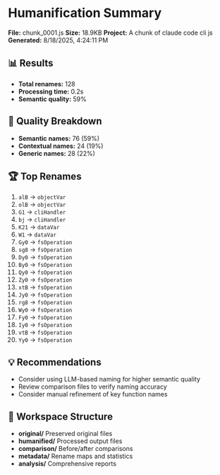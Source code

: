 # Humanification Summary

**File:** chunk_0001.js
**Size:** 18.9KB
**Project:** A chunk of claude code cli js
**Generated:** 8/18/2025, 4:24:11 PM

## 📊 Results

- **Total renames:** 128
- **Processing time:** 0.2s
- **Semantic quality:** 59%

## 🎯 Quality Breakdown

- **Semantic names:** 76 (59%)
- **Contextual names:** 24 (19%)
- **Generic names:** 28 (22%)

## 🏆 Top Renames

1. `alB` → `objectVar`
2. `olB` → `objectVar`
3. `G1` → `cliHandler`
4. `bj` → `cliHandler`
5. `K21` → `dataVar`
6. `W1` → `dataVar`
7. `Gy0` → `fsOperation`
8. `sg8` → `fsOperation`
9. `Dy0` → `fsOperation`
10. `By0` → `fsOperation`
11. `Qy0` → `fsOperation`
12. `Zy0` → `fsOperation`
13. `xtB` → `fsOperation`
14. `Jy0` → `fsOperation`
15. `rg8` → `fsOperation`
16. `Wy0` → `fsOperation`
17. `Fy0` → `fsOperation`
18. `Iy0` → `fsOperation`
19. `vtB` → `fsOperation`
20. `Yy0` → `fsOperation`

## 💡 Recommendations

- Consider using LLM-based naming for higher semantic quality
- Review comparison files to verify naming accuracy
- Consider manual refinement of key function names

## 📁 Workspace Structure

- **original/** Preserved original files
- **humanified/** Processed output files
- **comparison/** Before/after comparisons
- **metadata/** Rename maps and statistics
- **analysis/** Comprehensive reports
